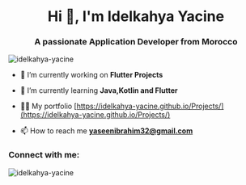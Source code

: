 <h1 align="center">Hi 👋, I'm Idelkahya Yacine</h1>
<h3 align="center">A passionate Application Developer from Morocco</h3>

<p align="left"> <img src="https://komarev.com/ghpvc/?username=idelkahya-yacine&label=Profile%20views&color=0e75b6&style=flat" alt="idelkahya-yacine" /> </p>

- 🔭 I’m currently working on **Flutter Projects**

- 🌱 I’m currently learning **Java,Kotlin and Flutter**

- 👨‍💻 My portfolio [https://idelkahya-yacine.github.io/Projects/](https://idelkahya-yacine.github.io/Projects/)

- 📫 How to reach me **yaseenibrahim32@gmail.com**

<h3 align="left">Connect with me:</h3>
<p align="left">
</p>

<p><img align="center" src="https://github-readme-stats.vercel.app/api/top-langs?username=idelkahya-yacine&show_icons=true&locale=en&layout=compact" alt="idelkahya-yacine" /></p>
